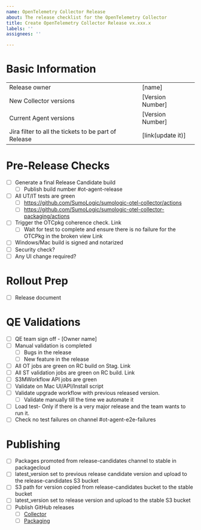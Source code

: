 ```yaml
---
name: OpenTelemetry Collector Release
about: The release checklist for the OpenTelemetry Collector
title: Create OpenTelemetry Collector Release vx.xxx.x
labels: ''
assignees: ''

---
```


# Basic Information

|                                                      |                   |
|------------------------------------------------------|-------------------|
| Release owner                                        | [name]            |
| New Collector versions                               | [Version Number]  |
| Current Agent versions                               | [Version Number]  |
| Jira filter to all the tickets to be part of Release | [link(update it)] |

# Pre-Release Checks
- [ ] Generate a final Release Candidate build
  -  [ ] Publish build number #ot-agent-release
- [ ] All UT/IT tests are green
  - [ ] https://github.com/SumoLogic/sumologic-otel-collector/actions
  - [ ] https://github.com/SumoLogic/sumologic-otel-collector-packaging/actions
- [ ] Trigger the OTCpkg coherence check. Link
  - [ ] Wait for test to complete and ensure there is no failure for the OTCPkg in the broken view Link
- [ ] Windows/Mac build is signed and notarized
- [ ] Security check?
- [ ] Any UI change required?

# Rollout Prep
- [ ] Release document

# QE Validations
- [ ] QE team sign off - [Owner name]
- [ ] Manual validation is completed
  - [ ] Bugs in the release
  - [ ] New feature in the release
- [ ] All OT jobs are green on RC build on Stag. Link
- [ ] All ST validation jobs are green on RC build. Link
- [ ] S3MWorkflow API jobs are green
- [ ] Validate on Mac UI/API/Install script
- [ ] Validate upgrade workflow with previous released version.
  - [ ] Validate manually till the time we automate it
- [ ] Load test- Only if there is a very major release and the team wants to run it.
- [ ] Check no test failures on channel #ot-agent-e2e-failures

# Publishing
- [ ] Packages promoted from release-candidates channel to stable in packagecloud
- [ ] latest_version set to previous release candidate version and upload to the release-candidates S3 bucket
- [ ] S3 path for version copied from release-candidates bucket to the stable bucket
- [ ] latest_version set to release version and upload to the stable S3 bucket
- [ ] Publish GitHub releases
  - [ ] [Collector](https://github.com/SumoLogic/sumologic-otel-collector/blob/main/docs/release.md#publish-github-release)
  - [ ] [Packaging](https://github.com/SumoLogic/sumologic-otel-collector-packaging/blob/main/docs/release.md#publish-github-release)
